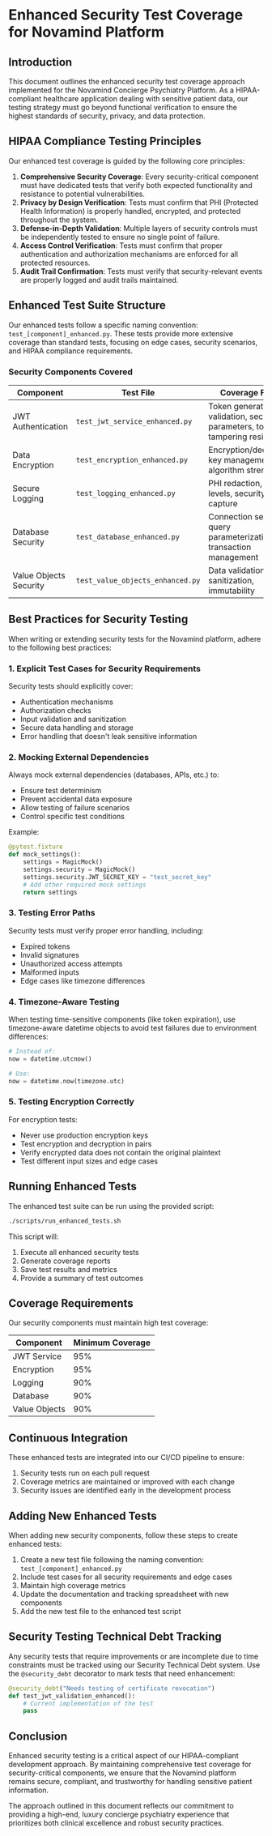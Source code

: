 # Enhanced Security Test Coverage for Novamind Platform

## Introduction

This document outlines the enhanced security test coverage approach implemented for the Novamind Concierge Psychiatry Platform. As a HIPAA-compliant healthcare application dealing with sensitive patient data, our testing strategy must go beyond functional verification to ensure the highest standards of security, privacy, and data protection.

## HIPAA Compliance Testing Principles

Our enhanced test coverage is guided by the following core principles:

1. **Comprehensive Security Coverage**: Every security-critical component must have dedicated tests that verify both expected functionality and resistance to potential vulnerabilities.
2. **Privacy by Design Verification**: Tests must confirm that PHI (Protected Health Information) is properly handled, encrypted, and protected throughout the system.
3. **Defense-in-Depth Validation**: Multiple layers of security controls must be independently tested to ensure no single point of failure.
4. **Access Control Verification**: Tests must confirm that proper authentication and authorization mechanisms are enforced for all protected resources.
5. **Audit Trail Confirmation**: Tests must verify that security-relevant events are properly logged and audit trails maintained.

## Enhanced Test Suite Structure

Our enhanced tests follow a specific naming convention: `test_[component]_enhanced.py`. These tests provide more extensive coverage than standard tests, focusing on edge cases, security scenarios, and HIPAA compliance requirements.

### Security Components Covered

| Component | Test File | Coverage Focus |
|-----------|-----------|----------------|
| JWT Authentication | `test_jwt_service_enhanced.py` | Token generation, validation, security parameters, token tampering resistance |
| Data Encryption | `test_encryption_enhanced.py` | Encryption/decryption, key management, algorithm strength |
| Secure Logging | `test_logging_enhanced.py` | PHI redaction, log levels, security event capture |
| Database Security | `test_database_enhanced.py` | Connection security, query parameterization, transaction management |
| Value Objects Security | `test_value_objects_enhanced.py` | Data validation, sanitization, immutability |

## Best Practices for Security Testing

When writing or extending security tests for the Novamind platform, adhere to the following best practices:

### 1. Explicit Test Cases for Security Requirements

Security tests should explicitly cover:
- Authentication mechanisms
- Authorization checks
- Input validation and sanitization
- Secure data handling and storage
- Error handling that doesn't leak sensitive information

### 2. Mocking External Dependencies

Always mock external dependencies (databases, APIs, etc.) to:
- Ensure test determinism
- Prevent accidental data exposure
- Allow testing of failure scenarios
- Control specific test conditions

Example:
```python
@pytest.fixture
def mock_settings():
    settings = MagicMock()
    settings.security = MagicMock()
    settings.security.JWT_SECRET_KEY = "test_secret_key"
    # Add other required mock settings
    return settings
```

### 3. Testing Error Paths

Security tests must verify proper error handling, including:
- Expired tokens
- Invalid signatures
- Unauthorized access attempts
- Malformed inputs
- Edge cases like timezone differences

### 4. Timezone-Aware Testing

When testing time-sensitive components (like token expiration), use timezone-aware datetime objects to avoid test failures due to environment differences:

```python
# Instead of:
now = datetime.utcnow()

# Use:
now = datetime.now(timezone.utc)
```

### 5. Testing Encryption Correctly

For encryption tests:
- Never use production encryption keys
- Test encryption and decryption in pairs
- Verify encrypted data does not contain the original plaintext
- Test different input sizes and edge cases

## Running Enhanced Tests

The enhanced test suite can be run using the provided script:

```bash
./scripts/run_enhanced_tests.sh
```

This script will:
1. Execute all enhanced security tests
2. Generate coverage reports
3. Save test results and metrics
4. Provide a summary of test outcomes

## Coverage Requirements

Our security components must maintain high test coverage:

| Component | Minimum Coverage |
|-----------|------------------|
| JWT Service | 95% |
| Encryption | 95% |
| Logging | 90% |
| Database | 90% |
| Value Objects | 90% |

## Continuous Integration

These enhanced tests are integrated into our CI/CD pipeline to ensure:
1. Security tests run on each pull request
2. Coverage metrics are maintained or improved with each change
3. Security issues are identified early in the development process

## Adding New Enhanced Tests

When adding new security components, follow these steps to create enhanced tests:

1. Create a new test file following the naming convention: `test_[component]_enhanced.py`
2. Include test cases for all security requirements and edge cases
3. Maintain high coverage metrics
4. Update the documentation and tracking spreadsheet with new components
5. Add the new test file to the enhanced test script

## Security Testing Technical Debt Tracking

Any security tests that require improvements or are incomplete due to time constraints must be tracked using our Security Technical Debt system. Use the `@security_debt` decorator to mark tests that need enhancement:

```python
@security_debt("Needs testing of certificate revocation")
def test_jwt_validation_enhanced():
    # Current implementation of the test
    pass
```

## Conclusion

Enhanced security testing is a critical aspect of our HIPAA-compliant development approach. By maintaining comprehensive test coverage for security-critical components, we ensure that the Novamind platform remains secure, compliant, and trustworthy for handling sensitive patient information.

The approach outlined in this document reflects our commitment to providing a high-end, luxury concierge psychiatry experience that prioritizes both clinical excellence and robust security practices.